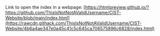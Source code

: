 Link to open the index in a webpage: [https://htmlpreview.github.io/?https://github.com/ThisIsNotNotAValidUsername/CIST-Website/blob/main/index.html](https://rawcdn.githack.com/ThisIsNotNotAValidUsername/CIST-Website/4b6a4ae347e0a45c41c5c645ca706575896c6828/index.html)
